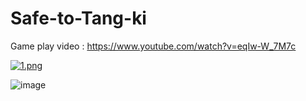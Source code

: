 # Safe-to-Tang-ki



Game play video : https://www.youtube.com/watch?v=eqIw-W_7M7c

[![1.png](https://i.postimg.cc/xdq2Dtz8/1.png)](https://postimg.cc/t10fFdDG)

![image](https://github.com/godzago/Safe-to-Tang-ki/assets/48593494/39b4ca7e-a99c-48fc-81dd-a70fabd04721)

